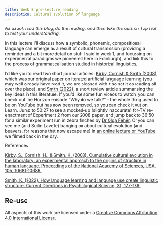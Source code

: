 ```yaml
---
title: Week 8 pre-lecture reading
description: Cultural evolution of language
---
```


*As usual, read this blog, do the reading, and then take the quiz on Top Hat to test your understanding.*

In this lecture I’ll discuss how a symbolic, phonemic, compositional language can emerge as a result of cultural transmission (providing a reminder and a bit more detail on stuff I said in week 1, and focussing on experimental paradigms we pioneered here in Edinburgh), and link this to the process of grammaticalisation studied in historical linguistics. 

I’d like you to read two short journal articles: [Kirby, Cornish & Smith (2008)](http://www.lel.ed.ac.uk/~kenny/publications/kirby_08_cumulative.pdf), which was our original paper on iterated artificial language learning (you may well already have read it, we are pleased with it so set it as reading all over the place), and [Smith (2022)](https://doi.org/10.1177/09637214211068127), a short review article summarising the key ideas in this literature. If you’d like some fun videos to watch, you can check out the Horizon episode “Why do we talk?” – the whole thing used to be on YouTube but has now been removed, so you can check it out on Learn. Jump to 50:27 to see a mocked-up (slightly inaccurate) for-TV re-enactment of Experiment 2 from our 2008 paper, and jump back to 36:50 for a similar experiment run in zebra finches by [Dr Olga Fehér](https://sites.google.com/site/olcifeher/).  Or you can see me (and Suilin Lavelle) banging on about cultural evolution (and beavers, for reasons that now escape me) in [an online lecture on YouTube](https://www.youtube.com/playlist?list=PLKuMaHOvHA4or3BrLYeoUk43ip7GBaaMv) we filmed back in the day.


References

[Kirby, S., Cornish, H., & Smith, K. (2008). Cumulative cultural evolution in the laboratory: an experimental approach to the origins of structure in human language. Proceedings of the National Academy of Sciences, USA, 105, 10681-10686.](http://www.lel.ed.ac.uk/~kenny/publications/kirby_08_cumulative.pdf)

[Smith, K. (2022). How language learning and language use create linguistic structure. Current Directions in Psychological Science, 31, 177-186.](https://doi.org/10.1177/09637214211068127)


## Re-use


All aspects of this work are licensed under a [Creative Commons Attribution 4.0 International License](http://creativecommons.org/licenses/by/4.0/).
